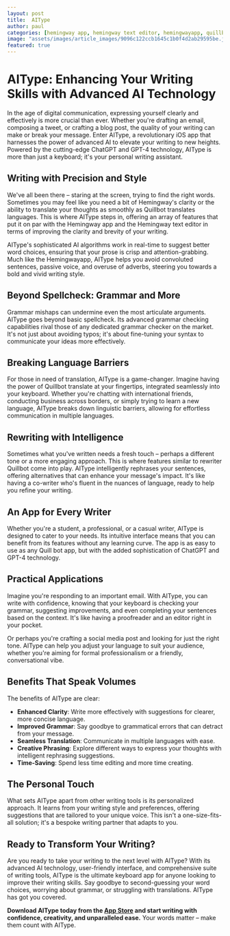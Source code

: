 ```yaml
---
layout: post
title:  AIType
author: paul
categories: [hemingway app, hemingway text editor, hemingwayapp, quillbot translate, rewriter quillbot, quillbot app, quill bot app]
image: "assets/images/article_images/9096c122ccb1645c1b0f4d2ab29595be.jpg"
featured: true
---
```


# AIType: Enhancing Your Writing Skills with Advanced AI Technology

In the age of digital communication, expressing yourself clearly and effectively is more crucial than ever. Whether you're drafting an email, composing a tweet, or crafting a blog post, the quality of your writing can make or break your message. Enter AIType, a revolutionary iOS app that harnesses the power of advanced AI to elevate your writing to new heights. Powered by the cutting-edge ChatGPT and GPT-4 technology, AIType is more than just a keyboard; it's your personal writing assistant.

## Writing with Precision and Style

We've all been there – staring at the screen, trying to find the right words. Sometimes you may feel like you need a bit of Hemingway's clarity or the ability to translate your thoughts as smoothly as Quillbot translates languages. This is where AIType steps in, offering an array of features that put it on par with the Hemingway app and the Hemingway text editor in terms of improving the clarity and brevity of your writing.

AIType's sophisticated AI algorithms work in real-time to suggest better word choices, ensuring that your prose is crisp and attention-grabbing. Much like the Hemingwayapp, AIType helps you avoid convoluted sentences, passive voice, and overuse of adverbs, steering you towards a bold and vivid writing style.

## Beyond Spellcheck: Grammar and More

Grammar mishaps can undermine even the most articulate arguments. AIType goes beyond basic spellcheck. Its advanced grammar checking capabilities rival those of any dedicated grammar checker on the market. It's not just about avoiding typos; it's about fine-tuning your syntax to communicate your ideas more effectively.

## Breaking Language Barriers

For those in need of translation, AIType is a game-changer. Imagine having the power of Quillbot translate at your fingertips, integrated seamlessly into your keyboard. Whether you're chatting with international friends, conducting business across borders, or simply trying to learn a new language, AIType breaks down linguistic barriers, allowing for effortless communication in multiple languages.

## Rewriting with Intelligence

Sometimes what you've written needs a fresh touch – perhaps a different tone or a more engaging approach. This is where features similar to rewriter Quillbot come into play. AIType intelligently rephrases your sentences, offering alternatives that can enhance your message's impact. It's like having a co-writer who's fluent in the nuances of language, ready to help you refine your writing.

## An App for Every Writer

Whether you're a student, a professional, or a casual writer, AIType is designed to cater to your needs. Its intuitive interface means that you can benefit from its features without any learning curve. The app is as easy to use as any Quill bot app, but with the added sophistication of ChatGPT and GPT-4 technology.

## Practical Applications

Imagine you're responding to an important email. With AIType, you can write with confidence, knowing that your keyboard is checking your grammar, suggesting improvements, and even completing your sentences based on the context. It's like having a proofreader and an editor right in your pocket.

Or perhaps you're crafting a social media post and looking for just the right tone. AIType can help you adjust your language to suit your audience, whether you're aiming for formal professionalism or a friendly, conversational vibe.

## Benefits That Speak Volumes

The benefits of AIType are clear:

- **Enhanced Clarity**: Write more effectively with suggestions for clearer, more concise language.
- **Improved Grammar**: Say goodbye to grammatical errors that can detract from your message.
- **Seamless Translation**: Communicate in multiple languages with ease.
- **Creative Phrasing**: Explore different ways to express your thoughts with intelligent rephrasing suggestions.
- **Time-Saving**: Spend less time editing and more time creating.

## The Personal Touch

What sets AIType apart from other writing tools is its personalized approach. It learns from your writing style and preferences, offering suggestions that are tailored to your unique voice. This isn't a one-size-fits-all solution; it's a bespoke writing partner that adapts to you.

## Ready to Transform Your Writing?

Are you ready to take your writing to the next level with AIType? With its advanced AI technology, user-friendly interface, and comprehensive suite of writing tools, AIType is the ultimate keyboard app for anyone looking to improve their writing skills. Say goodbye to second-guessing your word choices, worrying about grammar, or struggling with translations. AIType has got you covered.

**Download AIType today from the [App Store](https://apps.apple.com/us/app/aitype-grammar-check-keyboard/id6469163944) and start writing with confidence, creativity, and unparalleled ease.** Your words matter – make them count with AIType.